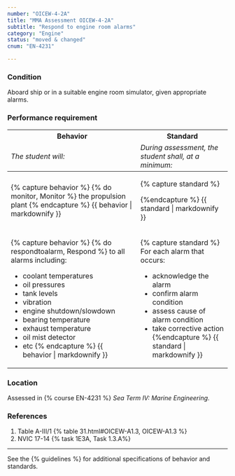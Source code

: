 ```yaml
---
number: "OICEW-4-2A"
title: "MMA Assessment OICEW-4-2A"
subtitle: "Respond to engine room alarms"
category: "Engine"
status: "moved & changed"
cnum: "EN-4231"

---
```

### Condition

Aboard ship or in a suitable engine room simulator, given appropriate alarms.

### Performance requirement 

<table width='100%' class='Guidelines'>
 <thead>
 <tr>
     <th class='thirty'>Behavior</th>
     <th class='seventy'>Standard</th>
 </tr>
 <tr>
     <td><em>The student will:</em></td>
     <td><em>During assessment, the student shall, at a minimum:</em></td>
 </tr>
 </thead>
 <tbody>
 

<tr><td>

{% capture behavior %}
{% do monitor, Monitor %} the propulsion plant
{% endcapture %}
{{ behavior | markdownify }}

</td><td>

{% capture standard %}

{%endcapture %}
{{ standard | markdownify }}

</td></tr>



<tr><td>

{% capture behavior %}
{% do respondtoalarm, Respond %} to all alarms including:

* coolant temperatures
* oil pressures
* tank levels
* vibration
* engine shutdown/slowdown
* bearing temperature
* exhaust temperature
* oil mist detector
* etc
{% endcapture %}
{{ behavior | markdownify }}

</td><td>

{% capture standard %}
For each alarm that occurs:

  * acknowledge the alarm
  * confirm alarm condition
  * assess cause of alarm condition
  * take corrective action
{%endcapture %}
{{ standard | markdownify }}

</td></tr>



 </tbody>
 </table>

### Location

Assessed in  {% course  EN-4231 %}  *Sea Term IV: Marine Engineering*.

### References

1.  Table A-III/1 {% table 31.html#OICEW-A1.3, OICEW-A1.3 %}
1.  NVIC 17-14 {% task 1E3A, Task 1.3.A%}

***



See the {% guidelines %} for additional specifications of behavior and standards.